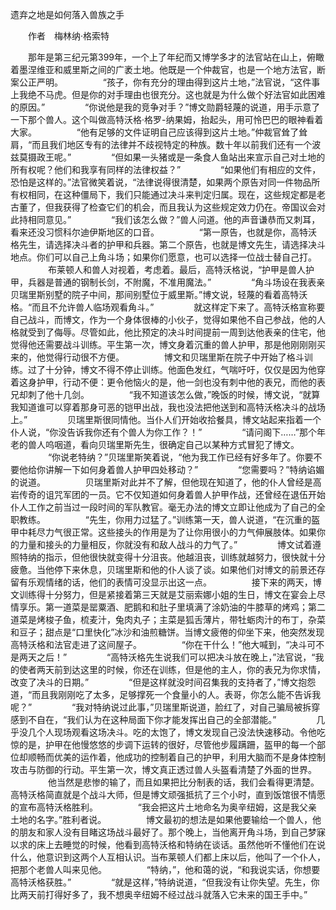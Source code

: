 遗弃之地是如何落入兽族之手

　　作者　梅林纳·格索特

　　那年是第三纪元第399年，一个上了年纪而又博学多才的法官站在山上，俯瞰着墨涅维亚和威里斯之间的广袤土地。他既是一个仲裁官，也是一个地方法官，断案公正严明。
　　
　　“孩子，你有充分的理由得到这片土地，”法官说，“这件事上我绝不马虎。但是你的对手理由也很充分。这也就是为什么做个好法官如此困难的原因。”
　　
　　“你说他是我的竞争对手？”博文勋爵轻蔑的说道，用手示意了一下那个兽人。这个叫做高特沃格·格罗-纳果姆，抬起头，用可怜巴巴的眼神看着大家。
　　
　　“他有足够的文件证明自己应该得到这片土地。”仲裁官耸了耸肩，“而且我们地区专有的法律并不歧视特定的种族。数十年以前我们还有一个波兹莫摄政王呢。”
　　
　　“但如果一头猪或是一条食人鱼站出来宣示自己对土地的所有权呢？他们和我享有同样的法律权益？”
　　
　　“如果他们有相应的文件，恐怕是这样的。”法官微笑着说，“法律说得很清楚，如果两个原告对同一件物品所有权相同，在这种僵局下，我们只能通过决斗来判定归属。现在，这些规定都是老古董了，但我获得了检查它们的机会，而且我认为这些规定效力仍在。帝国议会对此持相同意见。”
　　
　　“我们该怎么做？”兽人问道。他的声音谦恭而又刺耳，看来还没习惯科尔迪伊斯地区的口音。
　　
　　“第一原告，也就是你，高特沃格先生，请选择决斗者的护甲和兵器。第二个原告，也就是博文先生，请选择决斗地点。你们可以自己上角斗场；如果你们愿意，也可以选择一位战士替自己打。
　　
　　布莱顿人和兽人对视着，考虑着。最后，高特沃格说，“护甲是兽人护甲，兵器是普通的钢制长剑，不附魔，不准用魔法。”
　　
　　“角斗场设在我表亲贝瑞里斯别墅的院子中间，那间别墅位于威里斯。”博文说，轻蔑的看着高特沃格。“而且不允许兽人临场观看角斗。”
　　
　　就这样定下来了。高特沃格宣称要自己战斗，而博文，作为一个身体很棒的小伙子，觉得如果他不自己参战，他的人格就受到了侮辱。尽管如此，他比预定的决斗时间提前一周到达他表亲的住宅，他觉得他还需要战斗训练。平生第一次，博文身着沉重的兽人护甲，那是他刚刚刚买来的，他觉得行动很不方便。
　　
　　博文和贝瑞里斯在院子中开始了格斗训练。过了十分钟，博文不得不停止训练。他面色发红，气喘吁吁，仅仅是因为他穿着这身护甲，行动不便：更令他恼火的是，他一剑也没有刺中他的表兄，而他的表兄却刺了他十几剑。
　　
　　“我不知道该怎么做，”晚饭的时候，博文说，“就算我知道谁可以穿着那身可恶的铠甲出战，我也没法把他送到和高特沃格决斗的战场上。”
　　
　　贝瑞里斯很同情他。当仆人们开始收拾餐具，博文站起来指着一个仆人说，“你没告诉我你还有个兽人为你工作？！”
　　
　　“请问阁下……”那个年老的兽人呜咽道，看向贝瑞里斯先生，很确定自己以某种方式冒犯了博文。
　　
　　“你说老特纳？”贝瑞里斯笑着说，“他为我工作已经有好多年了。你要不要他给你讲解一下如何身着兽人护甲四处移动？”
　　
　　“您需要吗？”特纳谄媚的说道。
　　
　　贝瑞里斯对此并不了解，但他现在知道了，他的仆人曾经是高岩传奇的诅咒军团的一员。它不仅知道如何身着兽人护甲作战，还曾经在退伍开始仆人工作之前当过一段时间的军队教官。毫无办法的博文立即让他成为了自己的全职教练。
　　
　　“先生，你用力过猛了。”训练第一天，兽人说道，“在沉重的盔甲中耗尽力气很正常。这些接头的作用是为了让你用很小的力气伸展肢体。如果你的力量和接头的力量相反，你就没有和敌人战斗的力气了。”
　　
　　博文试着遵照特纳的指示，但他很快就变得十分沮丧。他越沮丧，训练就越努力，很快就十分疲惫。当他停下来休息，贝瑞里斯和他的仆人谈了谈。如果他们对博文的前景还存留有乐观情绪的话，他们的表情可没显示出这一点。
　　
　　接下来的两天，博文训练得十分努力，但是紧接着第三天就是艾丽索娜小姐的生日，博文在宴会上尽情享乐。第一道菜是罂粟酒、肥鹅和和肚子里填满了涂奶油的牛膝草的烤鸡；第二道菜是烤梭子鱼，梳麦汁，兔肉丸子；主菜是狐舌薄片，带牡蛎肉汁的布丁，杂菜和豆子；甜点是“口里快化”冰沙和油煎糖饼。当博文疲倦的仰坐下来，他突然发现高特沃格和法官走进了这间屋子。
　　
　　“你在干什么！”他大喊到，“决斗可不是两天之后！”
　　
　　“高特沃格先生说我们可以把决斗放在晚上，”法官说，“我的使者两天前到达这里的时候，你还在训练，但是他的主人，你的表兄为你求情，改变了决斗的日期。”
　　
　　“但是这样就没时间召集我的支持者了，”博文抱怨道，“而且我刚刚吃了太多，足够撑死一个食量小的人。表哥，你怎么能不告诉我呢？”
　　
　　“我对特纳说过此事，”贝瑞里斯说道，脸红了，对自己骗局被拆穿感到不自在，“我们认为在这种局面下你才能发挥出自己的全部潜能。”
　　
　　几乎没几个人现场观看这场决斗。吃的太饱了，博文发现自己没法快速移动。令他吃惊的是，护甲在他慢悠悠的步调下运转的很好，尽管他步履蹒跚，盔甲的每一个部位却顺畅而优美的运作着，他成功的控制着自己的护甲，利用大脑而不是身体控制攻击与防御的行动。平生第一次，博文真正透过兽人头盔看清楚了外面的世界。
　　
　　他当然是悲惨的输了，而且如果把比分制表的话，我们会看得更清楚。高特沃格简直就是个战斗大师，但是博文顽强抵抗了三个小时，直到饭馆很不情愿的宣布高特沃格胜利。
　　
　　“我会把这片土地命名为奥辛纽姆，这是我父亲土地的名字。”胜利者说。
　　
　　博文最初的想法是如果他要输给一个兽人，他的朋友和家人没有目睹这场战斗最好了。那个晚上，当他离开角斗场，到自己梦寐以求的床上去睡觉的时候，他看到高特沃格和特纳在谈话。虽然他听不懂他们在说什么，他意识到这两个人互相认识。当布莱顿人们都上床以后，他叫了一个仆人，把那个老兽人叫来见他。
　　
　　“特纳，”，他和蔼的说，“和我说实话，你想要高特沃格获胜。”
　　
　　“就是这样，”特纳说道，“但我没有让你失望。先生，你比两天前打得好多了，我不想奥辛纽姆不经过战斗就落入它未来的国王手中。”
